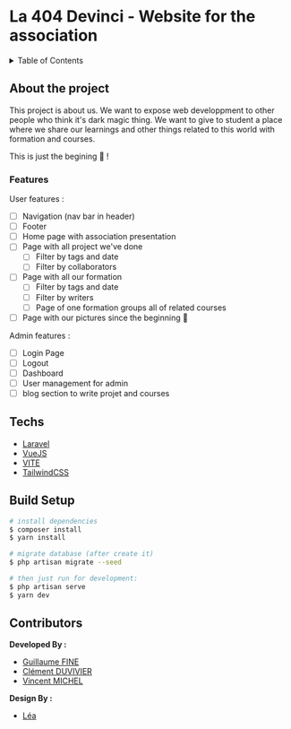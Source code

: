 # La 404 Devinci - Website for the association 

<details>
  <summary>Table of Contents</summary>
  <ol>
    <li>
      <a href="#about-the-project">About The Project 📁</a>
      <ul>
        <li><a href="#features">Features 📑</a></li>
      </ul>
    </li>
    <li>
      <a href="#Techs">Techs 💻</a>
    </li>
    <li><a href="#build-setup">Build Setup 🧑🏻‍💻</a></li>
    <li><a href="#contributors">Contributors 👥</a></li>
  </ol>
</details>

## About the project
This project is about us. We want to expose web developpment to other people who think it's dark magic thing.
We want to give to student a place where we share our learnings and other things related to this world with formation and courses.

This is just the begining 👀 ! 

### Features

User features :
- [ ] Navigation (nav bar in header) 
- [ ] Footer
- [ ] Home page with association presentation
- [ ] Page with all project we've done 
    - [ ] Filter by tags and date
    - [ ] Filter by collaborators
- [ ] Page with all our formation
    - [ ] Filter by tags and date
    - [ ] Filter by writers
    - [ ] Page of one formation groups all of related courses
- [ ] Page with our pictures since the beginning 🦖

Admin features : 
- [ ] Login Page
- [ ] Logout
- [ ] Dashboard
- [ ] User management for admin
- [ ] blog section to write projet and courses

## Techs

- [Laravel](https://laravel.com/)
- [VueJS](https://vuejs.org/)
- [VITE](https://vitejs.dev/)
- [TailwindCSS](https://tailwindcss.com/)


## Build Setup

```bash
# install dependencies
$ composer install
$ yarn install

# migrate database (after create it)
$ php artisan migrate --seed 

# then just run for development:     
$ php artisan serve
$ yarn dev


```
## Contributors

__Developed By :__
- [Guillaume FINE](https://github.com/Cosmeak)
- [Clément DUVIVIER](https://github.com/ClemOurs)
- [Vincent MICHEL](https://github.com/CanarDev)

__Design By :__
- [Léa]()
